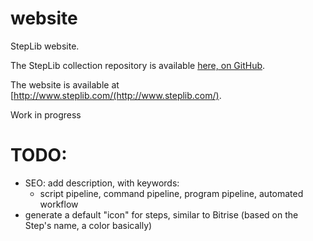 website
=======

StepLib website.

The StepLib collection repository is available [here, on GitHub](https://github.com/steplib/steplib).

The website is available at [http://www.steplib.com/(http://www.steplib.com/).

Work in progress

# TODO:

* SEO: add description, with keywords:
  * script pipeline, command pipeline, program pipeline, automated workflow
* generate a default "icon" for steps, similar to Bitrise (based on the Step's name, a color basically)

